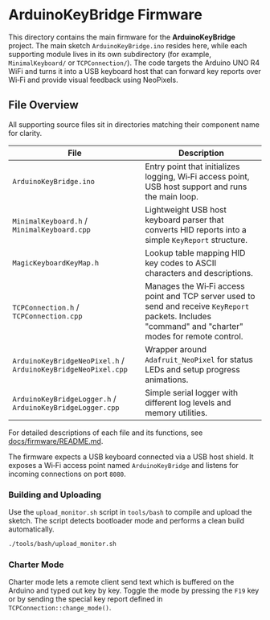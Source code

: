 # ArduinoKeyBridge Firmware

This directory contains the main firmware for the **ArduinoKeyBridge** project. The main sketch `ArduinoKeyBridge.ino` resides here, while each supporting module lives in its own subdirectory (for example, `MinimalKeyboard/` or `TCPConnection/`). The code targets the Arduino UNO R4 WiFi and turns it into a USB keyboard host that can forward key reports over Wi‑Fi and provide visual feedback using NeoPixels.

## File Overview

All supporting source files sit in directories matching their component name for clarity.

| File | Description |
| ---- | ----------- |
| `ArduinoKeyBridge.ino` | Entry point that initializes logging, Wi‑Fi access point, USB host support and runs the main loop. |
| `MinimalKeyboard.h` / `MinimalKeyboard.cpp` | Lightweight USB host keyboard parser that converts HID reports into a simple `KeyReport` structure. |
| `MagicKeyboardKeyMap.h` | Lookup table mapping HID key codes to ASCII characters and descriptions. |
| `TCPConnection.h` / `TCPConnection.cpp` | Manages the Wi‑Fi access point and TCP server used to send and receive `KeyReport` packets. Includes "command" and "charter" modes for remote control. |
| `ArduinoKeyBridgeNeoPixel.h` / `ArduinoKeyBridgeNeoPixel.cpp` | Wrapper around `Adafruit_NeoPixel` for status LEDs and setup progress animations. |
| `ArduinoKeyBridgeLogger.h` / `ArduinoKeyBridgeLogger.cpp` | Simple serial logger with different log levels and memory utilities. |
For detailed descriptions of each file and its functions, see [docs/firmware/README.md](../docs/firmware/README.md).


The firmware expects a USB keyboard connected via a USB host shield. It exposes a Wi‑Fi access point named `ArduinoKeyBridge` and listens for incoming connections on port `8080`.

### Building and Uploading

Use the `upload_monitor.sh` script in `tools/bash` to compile and upload the sketch. The script detects bootloader mode and performs a clean build automatically.

```bash
./tools/bash/upload_monitor.sh
```

### Charter Mode

Charter mode lets a remote client send text which is buffered on the Arduino and typed out key by key. Toggle the mode by pressing the `F19` key or by sending the special key report defined in `TCPConnection::change_mode()`.


